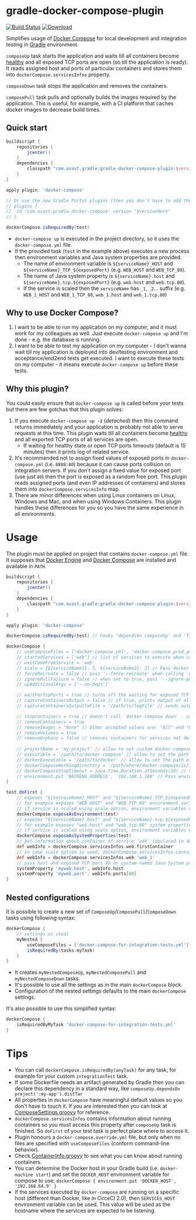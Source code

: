 # gradle-docker-compose-plugin
[![Build Status](https://travis-ci.org/avast/gradle-docker-compose-plugin.svg?branch=master)](https://travis-ci.org/avast/gradle-docker-compose-plugin) [![Download](https://api.bintray.com/packages/avast/maven/gradle-docker-compose-plugin/images/download.svg) ](https://bintray.com/avast/maven/gradle-docker-compose-plugin/_latestVersion)

Simplifies usage of [Docker Compose](https://www.docker.com/docker-compose) for local development and integration testing in [Gradle](https://gradle.org/) environment.

`composeUp` task starts the application and waits till all containers become [healthy](https://docs.docker.com/engine/reference/builder/#healthcheck) and all exposed TCP ports are open (so till the application is ready). It reads assigned host and ports of particular containers and stores them into `dockerCompose.servicesInfos` property.

`composeDown` task stops the application and removes the containers.

`composePull` task pulls and optionally builds the images required by the application. This is useful, for example, with a CI platform that caches docker images to decrease build times.

## Quick start
```gradle
buildscript {
    repositories {
        jcenter()
    }
    dependencies {
        classpath "com.avast.gradle:gradle-docker-compose-plugin:$versionHere"
    }
}

apply plugin: 'docker-compose'

// Or use the new Gradle Portal plugins (then you don't have to add the dependency as above):
// plugins {
//  id 'com.avast.gradle.docker-compose' version "$versionHere"
// }

dockerCompose.isRequiredBy(test)
```
* `docker-compose up` is executed in the project directory, so it uses the `docker-compose.yml` file.
* If the provided task (`test` in the example above) executes a new process then environment variables and Java system properties are provided.
  * The name of environment variable is `${serviceName}_HOST` and `${serviceName}_TCP_${exposedPort}` (e.g. `WEB_HOST` and `WEB_TCP_80`).
  * The name of Java system property is `${serviceName}.host` and `${serviceName}.tcp.${exposedPort}` (e.g. `web.host` and `web.tcp.80`).
  * If the service is scaled then the `serviceName` has `_1`, `_2`... suffix (e.g. `WEB_1_HOST` and `WEB_1_TCP_80`, `web_1.host` and `web_1.tcp.80`)

## Why to use Docker Compose?
1. I want to be able to run my application on my computer, and it must work for my colleagues as well. Just execute `docker-compose up` and I'm done - e.g. the database is running. 
2. I want to be able to test my application on my computer - I don't wanna wait till my application is deployed into dev/testing environment and acceptance/end2end tests get executed. I want to execute these tests on my computer - it means execute `docker-compose up` before these tests.

## Why this plugin?
You could easily ensure that `docker-compose up` is called before your tests but there are few gotchas that this plugin solves:

1. If you execute `docker-compose up -d` (_detached_) then this command returns immediately and your application is probably not able to serve requests at this time. This plugin waits till all containers become [healthy](https://docs.docker.com/engine/reference/builder/#healthcheck) and all exported TCP ports of all services are open.
   - If waiting for healthy state or open TCP ports timeouts (default is 15 minutes) then it prints log of related service. 
2. It's recommended not to assign fixed values of exposed ports in `docker-compose.yml` (i.e. `8888:80`) because it can cause ports collision on integration servers. If you don't assign a fixed value for exposed port (use just `80`) then the port is exposed as a random free port. This plugin reads assigned ports (and even IP addresses of containers) and stores them into `dockerCompose.servicesInfo` map.
3. There are minor differences when using Linux containers on Linux, Windows and Mac, and when using Windows Containers. This plugin handles these differences for you so you have the same experience in all environments.

# Usage
The plugin must be applied on project that contains `docker-compose.yml` file. It supposes that [Docker Engine](https://www.docker.com/docker-engine) and [Docker Compose](https://www.docker.com/docker-compose) are installed and available in `PATH`.

```gradle
buildscript {
    repositories {
        jcenter()
    }
    dependencies {
        classpath "com.avast.gradle:gradle-docker-compose-plugin:$versionHere"
    }
}

apply plugin: 'docker-compose'

dockerCompose.isRequiredBy(test) // hooks 'dependsOn composeUp' and 'finalizedBy composeDown', and exposes environment variables and system properties (if possible)

dockerCompose {
    // useComposeFiles = ['docker-compose.yml', 'docker-compose.prod.yml'] // like 'docker-compose -f <file>'; default is empty
    // startedServices = ['web'] // list of services to execute when calling 'docker-compose up' or 'docker-compose pull' (when not specified, all services are executed)
    // exitCodeFromService = 'web'
    // scale = [${serviceName1}: 5, ${serviceName2}: 2] // Pass docker compose --scale option like 'docker-compose up --scale serviceName1=5 --scale serviceName2=2'
    // forceRecreate = false // pass '--force-recreate' when calling 'docker-compose up' when set to 'true`
    // ignorePullFailure = false // when set to true, pass '--ignore-pull-failure' to 'docker-compose pull'
    // upAdditionalArgs = ['--no-deps']

    // waitForTcpPorts = true // turns off the waiting for exposed TCP ports opening
    // captureContainersOutput = false // if true, prints output of all containers to Gradle output - very useful for debugging; default is false
    // captureContainersOutputToFile = '/path/to/logFile' // sends output of all containers to a log file

    // stopContainers = true // doesn't call `docker-compose down` - useful for debugging
    // removeContainers = true
    // removeImages = "None" // Other accepted values are: "All" and "Local"
    // removeVolumes = true
    // removeOrphans = false // removes containers for services not defined in the Compose file
    
    // projectName = 'my-project' // allow to set custom docker-compose project name (defaults to directory name)
    // executable = '/path/to/docker-compose' // allow to set the path of the docker-compose executable (useful if not present in PATH)
    // dockerExecutable = '/path/to/docker' // allow to set the path of the docker executable (useful if not present in PATH)
    // dockerComposeWorkingDirectory = '/path/where/docker-compose/is/invoked/from'
    // dockerComposeStopTimeout = java.time.Duration.ofSeconds(20) // time before docker-compose sends SIGTERM to the running containers after the composeDown task has been started
    // environment.put 'BACKEND_ADDRESS', '192.168.1.100' // Pass environment variable to 'docker-compose' for substitution in compose file
}

test.doFirst {
    // exposes "${serviceName}_HOST" and "${serviceName}_TCP_${exposedPort}" environment variables
    // for example exposes "WEB_HOST" and "WEB_TCP_80" environment variables for service named `web` with exposed port `80`
    // if service is scaled using scale option, environment variables will be exposed for each service instance like "WEB_1_HOST", "WEB_1_TCP_80", "WEB_2_HOST", "WEB_2_TCP_80" and so on
    dockerCompose.exposeAsEnvironment(test)
    // exposes "${serviceName}.host" and "${serviceName}.tcp.${exposedPort}" system properties
    // for example exposes "web.host" and "web.tcp.80" system properties for service named `web` with exposed port `80`
    // if service is scaled using scale option, environment variables will be exposed for each service instance like "web_1.host", "web_1.tcp.80", "web_2.host", "web_2.tcp.80" and so on
    dockerCompose.exposeAsSystemProperties(test)
    // get information about container of service `web` (declared in docker-compose.yml)
    def webInfo = dockerCompose.servicesInfos.web.firstContainer
    // in case scale option is used, dockerCompose.servicesInfos.containerInfos will contain information about all running containers of service. Particular container can be retrieved either by iterating the values of containerInfos map (key is service instance name, for example 'web_1')
    def webInfo = dockerCompose.servicesInfos.web.'web_1'
    // pass host and exposed TCP port 80 as custom-named Java System properties
    systemProperty 'myweb.host', webInfo.host
    systemProperty 'myweb.port', webInfo.ports[80]    
}
```

## Nested configurations
It is possible to create a new set of `ComposeUp`/`ComposePull`/`ComposeDown` tasks using following syntax:
```gradle
dockerCompose {
    // settings as usual
    myNested {
        useComposeFiles = ['docker-compose-for-integration-tests.yml']
        isRequiredBy(tasks.myTask)
    }
}
```
* It creates `myNestedComposeUp`, `myNestedComposePull` and `myNestedComposeDown` tasks.
* It's possible to use all the settings as in the main `dockerCompose` block.
* Configuration of the nested settings defaults to the main `dockerCompose` settings.

It's also possible to use this simplified syntax:
```gradle
dockerCompose {
    isRequiredByMyTask 'docker-compose-for-integration-tests.yml'
}
```

# Tips
* You can call `dockerCompose.isRequiredBy(anyTask)` for any task, for example for your custom `integrationTest` task.
* If some Dockerfile needs an artifact generated by Gradle then you can declare this dependency in a standard way, like `composeUp.dependsOn project(':my-app').distTar`
* All properties in `dockerCompose` have meaningful default values so you don't have to touch it. If you are interested then you can look at [ComposeSettings.groovy](/src/main/groovy/com/avast/gradle/dockercompose/ComposeSettings.groovy) for reference.
* `dockerCompose.servicesInfos` contains information about running containers so you must access this property after `composeUp` task is finished. So `doFirst` of your test task is perfect place where to access it.
* Plugin honours a `docker-compose.override.yml` file, but only when no files are specified with `useComposeFiles` (conform command-line behavior).
* Check [ContainerInfo.groovy](/src/main/groovy/com/avast/gradle/dockercompose/ContainerInfo.groovy) to see what you can know about running containers.
* You can determine the Docker host in your Gradle build (i.e. `docker-machine start`) and set the `DOCKER_HOST` environment variable for compose to use: `dockerCompose { environment.put 'DOCKER_HOST', '192.168.64.9' }`
* If the services executed by `docker-compose` are running on a specific host (different than Docker, like in CirceCI 2.0), then `SERVICES_HOST` environment variable can be used. This value will be used as the hostname where the services are expected to be listening.
